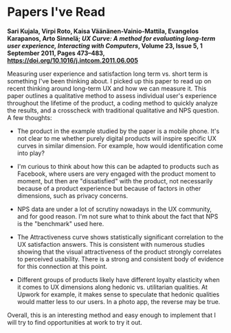 # Papers I've Read

**Sari Kujala, Virpi Roto, Kaisa Väänänen-Vainio-Mattila, Evangelos Karapanos, Arto Sinnelä; *UX Curve: A method for evaluating long-term user experience, Interacting with Computers*, Volume 23, Issue 5, 1 September 2011, Pages 473–483, https://doi.org/10.1016/j.intcom.2011.06.005**

Measuring user experience and satisfaction long term vs. short term is something I've been thinking about. I picked up this paper to read up on recent thinking around long-term UX and how we can measure it. This paper outlines a qualitative method to assess individual user's experience throughout the lifetime of the product, a coding method to quickly analyze the results, and a crosscheck with traditional qualitative and NPS question. A few thoughts:

* The product in the example studied by the paper is a mobile phone. It's not clear to me whether purely digital products will inspire specific UX curves in similar dimension. For example, how would identification come into play?

* I'm curious to think about how this can be adapted to products such as Facebook, where users are very engaged with the product moment to moment, but then are "dissatisfied" with the product, not necessarily because of a product experience but because of factors in other dimensions, such as privacy concerns.

* NPS data are under a lot of scrutiny nowadays in the UX community, and for good reason. I'm not sure what to think about the fact that NPS is the "benchmark" used here.

* The Attractiveness curve shows statistically significant correlation to the UX satisfaction answers. This is consistent with numerous studies showing that the visual attractiveness of the product strongly correlates to perceived usability. There is a strong and consistent body of evidence for this connection at this point. 

* Different groups of products likely have different loyalty elasticity when it comes to UX dimensions along hedonic vs. utilitarian qualities. At Upwork for example, it makes sense to speculate that hedonic qualities would matter less to our users. In a photo app, the reverse may be true.

Overall, this is an interesting method and easy enough to implement that I will try to find opportunities at work to try it out.